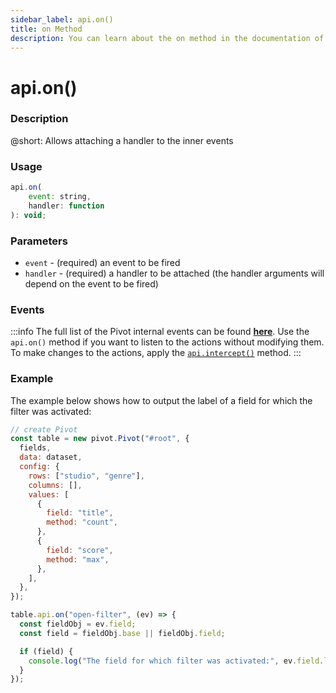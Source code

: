 ```yaml
---
sidebar_label: api.on()
title: on Method
description: You can learn about the on method in the documentation of the DHTMLX JavaScript Pivot library. Browse developer guides and API reference, try out code examples and live demos, and download a free 30-day evaluation version of DHTMLX Pivot.
---
```


# api.on()

### Description

@short: Allows attaching a handler to the inner events

### Usage

~~~jsx {}
api.on(
    event: string,
    handler: function
): void;
~~~

### Parameters

- `event` - (required) an event to be fired
- `handler` - (required) a handler to be attached (the handler arguments will depend on the event to be fired)

### Events

:::info
The full list of the Pivot internal events can be found [**here**](api/overview/main_overview.md/#pivot-events).
Use the `api.on()` method if you want to listen to the actions without modifying them. To make changes to the actions, apply the [`api.intercept()`](/api/internal/intercept-method) method.
:::

### Example

The example below shows how to output the label of a field for which the filter was activated: 

~~~jsx
// create Pivot
const table = new pivot.Pivot("#root", {
  fields,
  data: dataset,
  config: {
    rows: ["studio", "genre"],
    columns: [],
    values: [
      {
        field: "title",
        method: "count",
      },
      {
        field: "score",
        method: "max",
      },
    ],
  },
});

table.api.on("open-filter", (ev) => {
  const fieldObj = ev.field;
  const field = fieldObj.base || fieldObj.field;

  if (field) {
    console.log("The field for which filter was activated:", ev.field.label);
  }
});
~~~
